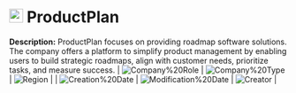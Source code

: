 
# <img src="https://www.productplan.com/uploads/PP-favicon.png" alt="ProductPlan Logo" height="25px" title="ProductPlan" /> ProductPlan

**Description:** ProductPlan focuses on providing roadmap software solutions. The company offers a platform to simplify product management by enabling users to build strategic roadmaps, align with customer needs, prioritize tasks, and measure success.
 | ![Company%20Role](https://img.shields.io/badge/Company%20Role-undefined-blue?style=for-the-badge) | ![Company%20Type](https://img.shields.io/badge/Company%20Type-Private-blue?style=for-the-badge) | ![Region](https://img.shields.io/badge/Region-AMER-blue?style=for-the-badge) | 
 | ![Creation%20Date](https://img.shields.io/badge/Creation%20Date-2024-01-14T03%3A26%3A42.628Z-blue?style=for-the-badge) | ![Modification%20Date](https://img.shields.io/badge/Modification%20Date-2024-01-14T03%3A41%3A32.216Z-blue?style=for-the-badge) | ![Creator](https://img.shields.io/badge/Creator-jgoodie-blue?style=for-the-badge) | 
